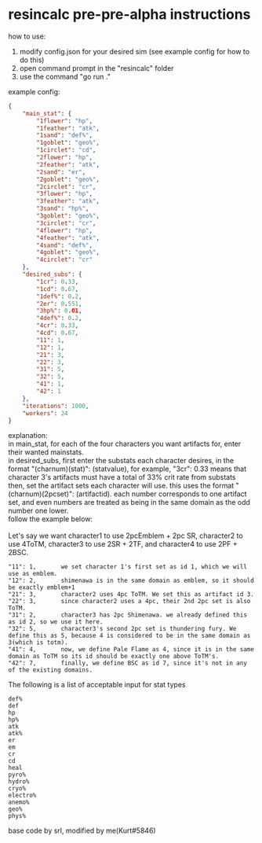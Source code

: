  # resincalc pre-pre-alpha instructions
 
how to use:
1. modify config.json for your desired sim (see example config for how to do this)
2. open command prompt in the "resincalc" folder
3. use the command "go run ."

example config: 
```json
{
    "main_stat": {
        "1flower": "hp",
        "1feather": "atk",
        "1sand": "def%",
        "1goblet": "geo%",
        "1circlet": "cd",
        "2flower": "hp",
        "2feather": "atk",
        "2sand": "er",
        "2goblet": "geo%",
        "2circlet": "cr",
        "3flower": "hp",
        "3feather": "atk",
        "3sand": "hp%",
        "3goblet": "geo%",
        "3circlet": "cr",
        "4flower": "hp",
        "4feather": "atk",
        "4sand": "def%",
        "4goblet": "geo%",
        "4circlet": "cr"
    },
    "desired_subs": {
        "1cr": 0.33,
        "1cd": 0.67,
        "1def%": 0.2,
        "2er": 0.551,
        "3hp%": 0.01,
        "4def%": 0.2,
        "4cr": 0.33,
        "4cd": 0.67,
		"11": 1,
		"12": 1,
		"21": 3,
		"22": 3,
		"31": 5,
		"32": 5,
		"41": 1,
		"42": 1
    },
    "iterations": 1000,
    "workers": 24
}
```
explanation: <br />
in main_stat, for each of the four characters you want artifacts for, enter their wanted mainstats.<br />
in desired_subs, first enter the substats each character desires, in the format "(charnum)(stat)": (statvalue), for example, "3cr": 0.33 means that character 3's artifacts must have a total of 33% crit rate from substats<br />
then, set the artifact sets each character will use. this uses the format "(charnum)(2pcset)": (artifactid). each number corresponds to one artifact set, and even numbers are treated as being in the same domain as the odd number one lower.<br />
follow the example below: <br />
<br />
Let's say we want character1 to use 2pcEmblem + 2pc SR, character2 to use 4ToTM, character3 to use 2SR + 2TF, and character4 to use 2PF + 2BSC.
```
"11": 1,       we set character 1's first set as id 1, which we will use as emblem.
"12": 2,	   shimenawa is in the same domain as emblem, so it should be exactly emblem+1
"21": 3,	   character2 uses 4pc ToTM. We set this as artifact id 3.
"22": 3,       since character2 uses a 4pc, their 2nd 2pc set is also ToTM.
"31": 2,	   character3 has 2pc Shimenawa. we already defined this as id 2, so we use it here.
"32": 5,	   character3's second 2pc set is thundering fury. We define this as 5, because 4 is considered to be in the same domain as 3(which is totm).
"41": 4,	   now, we define Pale Flame as 4, since it is in the same domain as ToTM so its id should be exactly one above ToTM's.
"42": 7,	   finally, we define BSC as id 7, since it's not in any of the existing domains.
```

The following is a list of acceptable input for stat types
```
def%
def
hp
hp%
atk
atk%
er
em
cr
cd
heal
pyro%
hydro%
cryo%
electro%
anemo%
geo%
phys%
```

base code by srl, modified by me(Kurt#5846)
